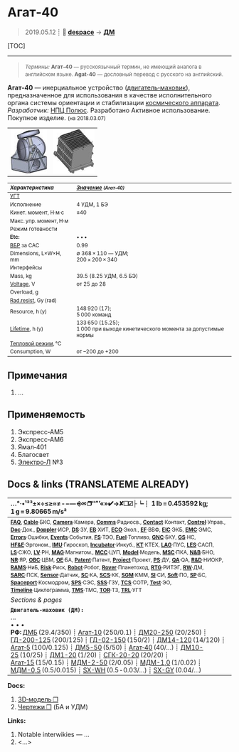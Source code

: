 # Агат‑40
> 2019.05.12 ┊ **🚀 [despace](index.md)** → **[ДМ](rw.md)**

[TOC]

---

> <small>*Термины:* **Агат‑40** — русскоязычный термин, не имеющий аналога в английском языке. **Agat-40** — дословный перевод с русского на английский.</small>

**Агат‑40** — инерциальное устройство ([двигатель‑маховик](rw.md)), предназначенное для использования в качестве исполнительного органа системы ориентации и стабилизации [космического аппарата](sc.md).  
*Разработчик:* [НПЦ Полюс](03_polus_tomsk.md). Разработано  Активное использование. Покупное изделие. <small>(на 2018.03.07)</small>

| | |
|:--|:--|
| [![](f/rw/a/agat_40_pic1_thumb.jpg)](f/rw/a/agat_40_pic1.png)  | [![](f/rw/a/agat_40_pic2_thumb.jpg)](f/rw/a/agat_40_pic2.png)  |
<small>


|*Характеристика*|*[Значение](si.md) <small>(Агат‑40)</small>*|
|:--|:--|
|[УГТ](trl.md)|    |
|Исполнение|  4 УДМ, 1 БЭ  |
|Кинет. момент, Н·м·с| ±40  |
|Макс. упр. момент, Н·м|   |
|Режим готовности|   |
|**Etc:**|• • •|
|[ВБР](rams.md) за САС|  0.99  |
|Dimensions, L×W×H, mm|  ∅ 368 × 110 — УДМ;<br> 200 × 200 × 340  |
|Интерфейсы|   |
|Mass, kg|  39.5 (8.25 УДМ, 6.5 БЭ)  |
|[Voltage](voltage.md), V|  от 25 до 28  |
|Overload, g|    |
|[Rad.resist](ion_rad.md), Gy (rad)|    |
|Resource, h (y)|  148 920 (17);<br> 5 000 команд  |
|[Lifetime](lifetime.md), h (y)| 133 650 (15.25);<br> 1 000 при выходе кинетического момента за допустимые нормы   |
|[Тепловой режим](tcs.md), °C|    |
|Consumption, W|  от –200 до +200  |

</small>



<p style="page-break-after:always"> </p>

## Примечания
   1. …



## Применяемость
   1. Экспресс‑АМ5
   1. Экспресс‑АМ6
   1. Ямал‑401
   1. Благосвет
   1. [Электро‑Л](электро_л.md) №3



<p style="page-break-after:always"> </p>

## Docs & links (TRANSLATEME ALREADY)
|…°·•¹²³±×÷≤≥≈≠ ‑ −— ⎆✉ ❐“”’«»✔→✘☐☑├┕┆ 1 lb = 0.453592 kg; 1 g = 9.80665 m/s²|
|:--|
|<small>**[FAQ](faq.md)**, **[Cable](cable.md)**·БКС, **[Camera](camera.md)**·Камера, **[Comms](comms.md)**·Радиосв., **[Contact](contact.md)**·Контакт, **[Control](control.md)**·Управ., **[Doc](doc.md)**·Док., **[Doppler](doppler.md)**·ИСР, **[DS](ds.md)**·ЗУ, **[EB](eb.md)**·ХИТ, **[ECO](ecology.md)**·Экол., **[EF](ef.md)**·ВВФ, **[ElC](elc.md)**·ЭКБ, **[EMC](emc.md)**·ЭМС, **[Errors](error.md)**·Ошибки, **[Events](event.md)**·События, **[FS](fs.md)**·ТЭО, **[Fuel](fuel.md)**·Топливо, **[GNC](gnc.md)**·БКУ, **[GS](scs.md)**·НС, **[HF&E](hfe.md)**·Эргоном., **[IMU](imu.md)**·Гироскоп, **[Incubator](incubator.md)**·Инкуб., **[KT](kt.md)**·КТЕХ, **[LAG](lag.md)**·ПУC, **[LES](les.md)**·САСП, **[LS](ls.md)**·СЖО, **[LV](lv.md)**·РН, **[MAG](mag.md)**·Магнитом., **[MCC](mcc.md)**·ЦУП, **[Model](model.md)**·Модель, **[MSC](sc.md)**·ПКА, **[N&B](nnb.md)**·БНО, **[NR](nr.md)**·ЯР, **[OBC](obc.md)**·ЦВМ, **[OE](oe.md)**·БА, **[Patent](патент.md)**·Патент, **[Project](project.md)**·Проект, **[PS](ps.md)**·ДУ, **[QA](quality.md)**·QA, **[R&D](rnd.md)**·НИОКР, **[RAMS](rams.md)**·НиБ, **[Risk](risk.md)**·Риск, **[Robot](robotics.md)**·Робот, **[Rover](rover.md)**·Планетоход, **[RTG](rtg.md)**·РИТЭГ, **[RW](rw.md)**·ДМ, **[SARC](sarc.md)**·ПСК, **[Sensor](sensor.md)**·Датчик, **[SC](sc.md)**·КА, **[SCS](scs.md)**·КК, **[SGM](sgm.md)**·КММ, **[SI](si.md)**·СИ, **[Soft](soft.md)**·ПО, **[SP](sp.md)**·БС, **[Spaceport](spaceport.md)**·Космодром, **[SPS](sps.md)**·СЭС, **[SSS](sss.md)**·ГЗУ, **[TCS](tcs.md)**·СОТР, **[Test](test.md)**·ЭО, **[Timeline](timeline.md)**·Циклограмма, **[TMS](tms.md)**·ТМС, **[TOR](tor.md)**·ТЗ, **[TRL](trl.md)**·УГТ</small>|
|*Sections & pages*|
|**`Двигатель‑маховик (ДМ):`**<br> …<br>• • •<br> **РФ:** [ДМБ](dmb.md) (29.4/350) ┊ [Агат‑10](agat_10.md) (250/0.1) ┊ [ДМ20-250](dm20_250.md) (20/250) ┊ [ГД-200-125](gd_200_125.md) (200/125) ┊ [ГД-02-150](gd_02_150.md) (150/2) ┊ [ДМ14-120](dm14_120.md) (14/120) ┊ [Агат‑5](agat_5.md) (100/0.125) ┊ [ДМ5-50](dm5_50.md) (5/50) ┊ [Агат‑40](agat_40.md) (40/…) ┊ [ДМ10-25](dm10_25.md) (10/25) ┊ [ДМ1-20](dm1_20.md) (1/20) ┊ [СГК-20-20](sgk_20_20.md) (20/20) ┊ [Агат‑15](agat_15.md) (15/0.15) ┊ [МДМ-2-50](mdm_2_50.md) (2/0.05) ┊ [МДМ-1,0](mdm_1_0.md) (1/0.02) ┊ [МДМ-0,5](mdm_0_5.md) (0.5/0.015) ┊ [SX-WH](sx_wh.md) (0.5 ‑ 0.03/…) ┊ [SX-GY](sx_gy.md) (0.04/…) |

**Docs:**

   1. [3D‑модель ❐](f/rw/a/agat_40_3d.7z)
   1. [Чертежи ❐](f/rw/a/agat_40_sketches.pdf) (БА и УДМ)

**Links:**

   1. Notable interwikies — …
   1. <…>
